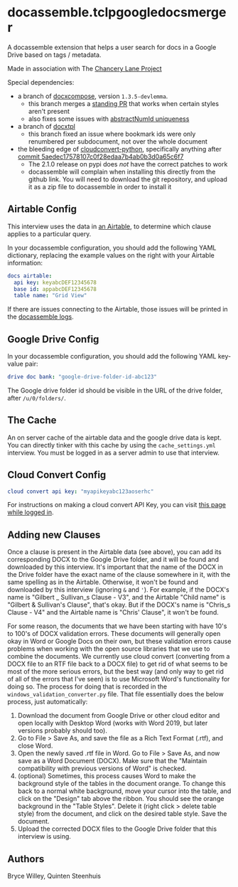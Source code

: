 # docassemble.tclpgoogledocsmerger

A docassemble extension that helps a user search for docs in a Google Drive based on tags / metadata.

Made in association with The [Chancery Lane Project](https://chancerylaneproject.org/)

Special dependencies:

* a branch of [docxcompose](https://github.com/BryceStevenWilley/docxcompose/tree/master), version `1.3.5-devlemma`.
  * this branch merges a [standing PR](https://github.com/4teamwork/docxcompose/pull/58) that works when certain styles aren't present
  * also fixes some issues with [abstractNumId uniqueness](https://github.com/BryceStevenWilley/docxcompose/commit/a90e445857dbf61ce5c999bb50b13291b51d7b12)
* a branch of [docxtpl](https://github.com/LemmaLegalConsulting/docxtpl/tree/subdoc_bookmark_issues)
  * this branch fixed an issue where bookmark ids were only renumbered per subdocument, not over the whole document
* the bleeding edge of [cloudconvert-python](https://github.com/cloudconvert/cloudconvert-python), specifically anything after [commit 5aedec17578107c0f28edaa7b4ab0b3d0a65c6f7](https://github.com/cloudconvert/cloudconvert-python/commit/5aedec17578107c0f28edaa7b4ab0b3d0a65c6f7)
  * The 2.1.0 release on pypi does _not_ have the correct patches to work
  * docassemble will complain when installing this directly from the github link. You will need to download the git repository, and upload it as a
    zip file to docassemble in order to install it

## Airtable Config

This interview uses the data in [an Airtable](https://airtable.com/shr5ITqr8fOECQthj/tblZduZJJkNz9tbzY), to
determine which clause applies to a particular query.

In your docassemble configuration, you should add the following YAML dictionary, replacing the example values on the right with your Airtable information:

```yaml
docs airtable:
  api key: keyabcDEF12345678
  base id: appabcDEF12345678
  table name: "Grid View"
```

If there are issues connecting to the Airtable, those issues will be
printed in the [docassemble logs](https://docassemble.org/docs/admin.html#logs).

## Google Drive Config

In your docassemble configuration, you should add the following YAML key-value pair:

```yaml
drive doc bank: "google-drive-folder-id-abc123"
```

The Google drive folder id should be visible in the URL of the drive folder, after `/u/0/folders/`.

## The Cache

An on server cache of the airtable data and the google drive data is kept. You can directly tinker with this cache
by using the `cache_settings.yml` interview. You must be logged in as a server admin to use that interview.

## Cloud Convert Config

```yaml
cloud convert api key: "myapikeyabc123aoserhc"
```

For instructions on making a cloud convert API Key, you can visit [this page while logged in](https://cloudconvert.com/dashboard/api/v2/keys).

## Adding new Clauses

Once a clause is present in the Airtable data (see above), you can add its corresponding DOCX to the Google Drive folder, and it will be found and downloaded by this interview. It's important that the name of the DOCX in the Drive folder have the exact name of the clause somewhere in it, with the same spelling as in the Airtable. Otherwise, it won't be found and downloaded by this interview (ignoring `&` and `'`). For example, if the DOCX's name is "Gilbert _ Sullivan_s Clause - V3", and the Airtable "Child name" is "Gilbert & Sullivan's Clause", that's okay. But if the DOCX's name is "Chris_s Clause - V4" and the Airtable name is "Chris' Clause", it won't be found.

For some reason, the documents that we have been starting with have 10's to 100's of DOCX validation errors. These documents will generally open okay in Word or Google Docs on their own, but these validation errors cause problems when working with the open source libraries that we use to combine
the documents. We currently use cloud convert (converting from a DOCX file to an RTF file back to a DOCX file) to get rid of what seems to be most of the more serious errors, but the best way (and only way to
get rid of all of the errors that I've seen) is to use Microsoft Word's functionality for doing so. The process for doing that is recorded in the `windows_validation_converter.py` file. That file essentially does the below process, just automatically:

1. Download the document from Google Drive or other cloud editor and open locally with Desktop Word (works with Word 2019, but later versions probably should too).
2. Go to File > Save As, and save the file as a Rich Text Format (.rtf), and close Word.
3. Open the newly saved .rtf file in Word. Go to File > Save As, and now save as a Word Document (DOCX). Make sure that the "Maintain compatibility with previous versions of Word" is checked.
4. (optional) Sometimes, this process causes Word to make the background style of the tables in the document orange. To change this back to a normal white background, move your cursor into the table, and click on the "Design" tab above the ribbon. You should see the orange background in the "Table Styles". Delete it (right click > delete table style) from the document, and click on the desired table style. Save the document.
5. Upload the corrected DOCX files to the Google Drive folder that this interview is using.

## Authors

Bryce Willey, Quinten Steenhuis
